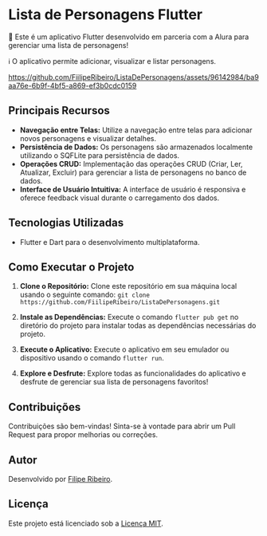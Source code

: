# Lista de Personagens Flutter

🚀 Este é um aplicativo Flutter desenvolvido em parceria com a Alura para gerenciar uma lista de personagens!

ℹ️ O aplicativo permite adicionar, visualizar e listar personagens.



https://github.com/FiilipeRibeiro/ListaDePersonagens/assets/96142984/ba9aa76e-6b9f-4bf5-a869-ef3b0cdc0159



## Principais Recursos

- **Navegação entre Telas:** Utilize a navegação entre telas para adicionar novos personagens e visualizar detalhes.
- **Persistência de Dados:** Os personagens são armazenados localmente utilizando o SQFLite para persistência de dados.
- **Operações CRUD:** Implementação das operações CRUD (Criar, Ler, Atualizar, Excluir) para gerenciar a lista de personagens no banco de dados.
- **Interface de Usuário Intuitiva:** A interface de usuário é responsiva e oferece feedback visual durante o carregamento dos dados.

## Tecnologias Utilizadas

- Flutter e Dart para o desenvolvimento multiplataforma.

## Como Executar o Projeto

1. **Clone o Repositório:** Clone este repositório em sua máquina local usando o seguinte comando:
``` git clone https://github.com/FiilipeRibeiro/ListaDePersonagens.git ```

2. **Instale as Dependências:** Execute o comando ```flutter pub get``` no diretório do projeto para instalar todas as dependências necessárias do projeto.

3. **Execute o Aplicativo:** Execute o aplicativo em seu emulador ou dispositivo usando o comando ```flutter run```.

4. **Explore e Desfrute:** Explore todas as funcionalidades do aplicativo e desfrute de gerenciar sua lista de personagens favoritos!


## Contribuições

Contribuições são bem-vindas! Sinta-se à vontade para abrir um Pull Request para propor melhorias ou correções.

## Autor

Desenvolvido por [Filipe Ribeiro](https://github.com/FiilipeRibeiro).

## Licença

Este projeto está licenciado sob a [Licença MIT](LICENSE).
